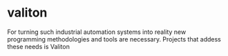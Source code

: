 # valiton
For turning such industrial automation systems into reality new programming methodologies and tools are necessary. Projects that addess these needs is Valiton 

